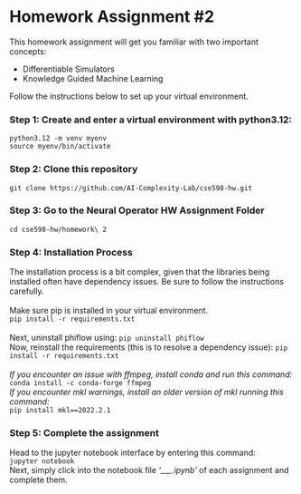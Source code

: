 # Homework Assignment #2
This homework assignment will get you familiar with two important concepts:
- Differentiable Simulators
- Knowledge Guided Machine Learning

Follow the instructions below to set up your virtual environment.

### Step 1: Create and enter a virtual environment with python3.12:
`python3.12 -m venv myenv`\
`source myenv/bin/activate`

### Step 2: Clone this repository
`git clone https://github.com/AI-Complexity-Lab/cse598-hw.git`

### Step 3: Go to the Neural Operator HW Assignment Folder
`cd cse598-hw/homework\ 2`

### Step 4: Installation Process
The installation process is a bit complex, given that the libraries being installed often have dependency issues. Be sure to follow the instructions carefully.\
\
Make sure pip is installed in your virtual environment.\
`pip install -r requirements.txt`\
\
Next, uninstall phiflow using: `pip uninstall phiflow`\
Now, reinstall the requirements (this is to resolve a dependency issue): `pip install -r requirements.txt`\
\
*If you encounter an issue with ffmpeg, install conda and run this command:*\
`conda install -c conda-forge ffmpeg`
\
*If you encounter mkl warnings, install an older version of mkl running this command:*\
`pip install mkl==2022.2.1`

### Step 5: Complete the assignment
Head to the jupyter notebook interface by entering this command:\
`jupyter notebook`\
Next, simply click into the notebook file *'___.ipynb'* of each assignment and complete them.
